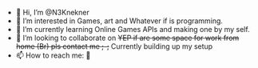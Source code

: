 - 👋 Hi, I’m @N3Knekner
- 👀 I’m interested in Games, art and Whatever if is programming.
- 🌱 I’m currently learning Online Games APIs and making one by my self. 
- 💞️ I’m looking to collaborate on ~~YEP if are some space for work from home (Br) pls contact me ;-;~~ Currently building up my setup
- 📫 How to reach me: 🤫

<!---
N3Knekner/N3Knekner is a ✨ special ✨ repository because its `README.md` (this file) appears on your GitHub profile.
You can click the Preview link to take a look at your changes.
--->
